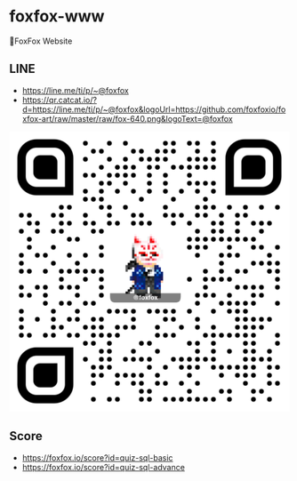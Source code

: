 # foxfox-www

🦊FoxFox Website

## LINE

- https://line.me/ti/p/~@foxfox
- https://qr.catcat.io/?d=https://line.me/ti/p/~@foxfox&logoUrl=https://github.com/foxfoxio/foxfox-art/raw/master/raw/fox-640.png&logoText=@foxfox

![](https://github.com/foxfoxio/foxfox-www/raw/master/web/public/img/qr.png)

## Score

- https://foxfox.io/score?id=quiz-sql-basic
- https://foxfox.io/score?id=quiz-sql-advance
